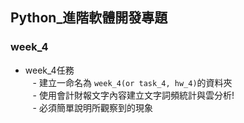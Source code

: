 ## Python_進階軟體開發專題

### week_4

- week_4任務      
    - 建立一命名為 `week_4(or task_4, hw_4)`的資料夾                
    - 使用會計財報文字內容建立文字詞頻統計與雲分析!        
    - 必須簡單說明所觀察到的現象          
